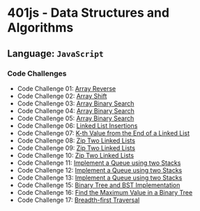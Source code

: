 # 401js - Data Structures and Algorithms

## Language: `JavaScript`

### Code Challenges

- Code Challenge 01: [Array Reverse](code-challenges/array-reverse/README.md)
- Code Challenge 02: [Array Shift](code-challenges/array-shift/README.md)
- Code Challenge 03: [Array Binary Search](code-challenges/array-binary-search/README.md)
- Code Challenge 04: [Array Binary Search](code-challenges/array-binary-search/README.md)
- Code Challenge 05: [Array Binary Search](code-challenges/array-binary-search/README.md)
- Code Challenge 06: [Linked List Insertions](/home/micgreene/codefellows/301/data-structures-and-algorithms/javascript/code-challenges/linked-list/README.md)
- Code Challenge 07: [K-th Value from the End of a Linked List](/home/micgreene/codefellows/301/data-structures-and-algorithms/javascript/code-challenges/linked-list/README.md)
- Code Challenge 08: [Zip Two Linked Lists](/home/micgreene/codefellows/301/data-structures-and-algorithms/javascript/code-challenges/linked-list/README.md)
- Code Challenge 09: [Zip Two Linked Lists](/home/micgreene/codefellows/301/data-structures-and-algorithms/javascript/code-challenges/linked-list/README.md)
- Code Challenge 10: [Zip Two Linked Lists](/home/micgreene/codefellows/301/data-structures-and-algorithms/javascript/code-challenges/linked-list/README.md)
- Code Challenge 11: [Implement a Queue using two Stacks](/home/micgreene/codefellows/301/data-structures-and-algorithms/javascript/code-challenges/linked-list/README.md)
- Code Challenge 12: [Implement a Queue using two Stacks](/home/micgreene/codefellows/301/data-structures-and-algorithms/javascript/code-challenges/linked-list/README.md)
- Code Challenge 13: [Implement a Queue using two Stacks](/home/micgreene/codefellows/301/data-structures-and-algorithms/javascript/code-challenges/linked-list/README.md)
- Code Challenge 15: [Binary Tree and BST Implementation](/home/micgreene/codefellows/301/data-structures-and-algorithms/javascript/code-challenges/tree/README.md)
- Code Challenge 16: [Find the Maximum Value in a Binary Tree](/home/micgreene/codefellows/301/data-structures-and-algorithms/javascript/code-challenges/tree/README.md)
- Code Challenge 17: [Breadth-first Traversal](/home/micgreene/codefellows/301/data-structures-and-algorithms/javascript/code-challenges/tree/README.md)

